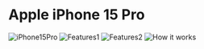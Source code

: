 # Apple iPhone 15 Pro

![iPhone15Pro](https://github.com/OtaraAlex/apple-website/assets/111053808/c5f2a704-7492-447a-bbe1-682b70ab8cdc)
![Features1](https://github.com/OtaraAlex/apple-website/assets/111053808/acd6541e-8eed-410c-93d1-90f437693e69)
![Features2](https://github.com/OtaraAlex/apple-website/assets/111053808/a38eb198-e2dd-4e62-927d-70fcb6ed0923)
![How it works](https://github.com/OtaraAlex/apple-website/assets/111053808/612d952a-3673-4e47-a808-fb9382ca62f5)
